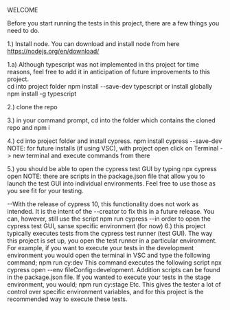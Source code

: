 WELCOME

Before you start running the tests in this project, there are a few things you need to do. 

1.) Install node. 
    You can download and install node from here https://nodejs.org/en/download/

1.a) Although typescript was not implemented in ths project for time reasons, feel free to add it in anticipation of future improvements to this project.  
    cd into project folder
    npm install --save-dev typescript
    or install globally
    npm install -g typescript

2.) clone the repo 

3.) in your command prompt, cd into the folder which contains the cloned repo and 
    npm i

4.) cd into project folder and install cypress. 
    npm install cypress --save-dev
NOTE: for future installs (if using VSC), with project open click on Terminal -> new terminal and execute commands from there

5.) you should be able to open the cypress test GUI by typing npx cypress open
    NOTE: there are scripts in the package.json file that allow you to launch the test GUI into individual environments. Feel free to use those as you see fit for your testing. 

--With the release of cypress 10, this functionality does not work as intended. It is the intent of the
--creator to fix this in a future release. You can, however, still use the script npm run cypress
--in order to open the cypress test GUI, sanse specific environment (for now)
6.) this project typically executes tests from the cypress test runner (test GUI). The way this project is set up, you open the test runner in a particular environment. For example, if you want to execute your tests in the development environment you would open the terminal in VSC and type the following command;
    npm run cy:dev
This command executes the following script npx cypress open --env fileConfig=development. Addition scripts can be found in the 
package.json file. 
If you wanted to execute your tests in the stage environment, you would;
    npm run cy:stage
Etc. This gives the tester a lot of control over specific environment variables, and for this project is the recommended way to execute these tests. 


